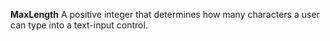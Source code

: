 **MaxLength** A positive integer that determines how many characters a user can type into a text-input control.
